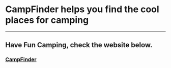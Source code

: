 # CampFinder helps you find the cool places for camping

---

## Have Fun Camping, check the website below.

### [CampFinder](https://enigmatic-depths-44055.herokuapp.com)
